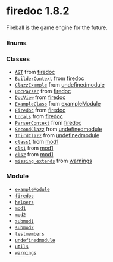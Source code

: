 
# firedoc 1.8.2

Fireball is the game engine for the future.


### Enums

### Classes
- [`AST`](classes/AST.md) from [firedoc](modules/firedoc.md)
- [`BuilderContext`](classes/BuilderContext.md) from [firedoc](modules/firedoc.md)
- [`ClazzExample`](classes/ClazzExample.md) from [undefinedmodule](modules/undefinedmodule.md)
- [`DocParser`](classes/DocParser.md) from [firedoc](modules/firedoc.md)
- [`DocView`](classes/DocView.md) from [firedoc](modules/firedoc.md)
- [`ExampleClass`](classes/ExampleClass.md) from [exampleModule](modules/exampleModule.md)
- [`Firedoc`](classes/Firedoc.md) from [firedoc](modules/firedoc.md)
- [`Locals`](classes/Locals.md) from [firedoc](modules/firedoc.md)
- [`ParserContext`](classes/ParserContext.md) from [firedoc](modules/firedoc.md)
- [`SecondClazz`](classes/SecondClazz.md) from [undefinedmodule](modules/undefinedmodule.md)
- [`ThirdClazz`](classes/ThirdClazz.md) from [undefinedmodule](modules/undefinedmodule.md)
- [`class1`](classes/class1.md) from [mod1](modules/mod1.md)
- [`cls1`](classes/cls1.md) from [mod1](modules/mod1.md)
- [`cls2`](classes/cls2.md) from [mod1](modules/mod1.md)
- [`missing_extends`](classes/missing_extends.md) from [warnings](modules/warnings.md)

### Module
- [`exampleModule`](modules/exampleModule.md)
- [`firedoc`](modules/firedoc.md)
- [`helpers`](modules/helpers.md)
- [`mod1`](modules/mod1.md)
- [`mod2`](modules/mod2.md)
- [`submod1`](modules/submod1.md)
- [`submod2`](modules/submod2.md)
- [`testmembers`](modules/testmembers.md)
- [`undefinedmodule`](modules/undefinedmodule.md)
- [`utils`](modules/utils.md)
- [`warnings`](modules/warnings.md)
